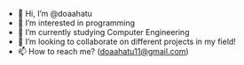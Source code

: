 - 👋 Hi, I’m @doaahatu
- 👀 I’m interested in programming
- 🌱 I’m currently studying Computer Engineering
- 💞️ I’m looking to collaborate on different projects in my field!
- 📫 How to reach me? (doaahatu11@gmail.com)


<!---
doaahatu/doaahatu is a ✨ special ✨ repository because its `README.md` (this file) appears on your GitHub profile.
You can click the Preview link to take a look at your changes.
--->
